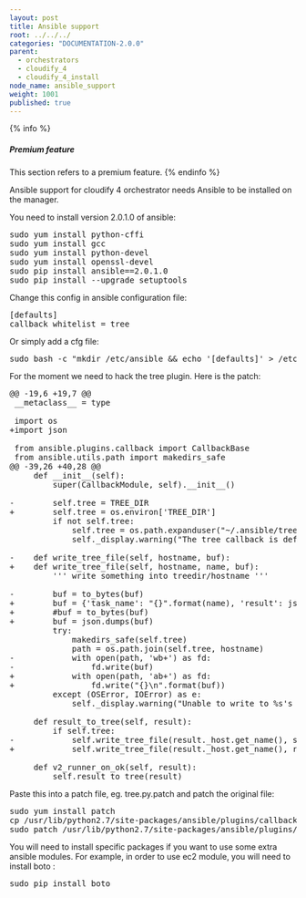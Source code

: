 ```yaml
---
layout: post
title: Ansible support
root: ../../../
categories: "DOCUMENTATION-2.0.0"
parent:
  - orchestrators
  - cloudify_4
  - cloudify_4_install
node_name: ansible_support
weight: 1001
published: true
---
```


{% info %}
<h5>Premium feature</h5>
This section refers to a premium feature.
{% endinfo %}

Ansible support for cloudify 4 orchestrator needs Ansible to be installed on the manager.

You need to install version 2.0.1.0 of ansible:

<pre>
sudo yum install python-cffi
sudo yum install gcc
sudo yum install python-devel
sudo yum install openssl-devel
sudo pip install ansible==2.0.1.0
sudo pip install --upgrade setuptools
</pre>

Change this config in ansible configuration file:

<pre>
[defaults]
callback_whitelist = tree
</pre>

Or simply add a cfg file:

<pre>
sudo bash -c "mkdir /etc/ansible && echo '[defaults]' > /etc/ansible/ansible.cfg && echo 'callback_whitelist = tree' >> /etc/ansible/ansible.cfg"
</pre>

For the moment we need to hack the tree plugin. Here is the patch:

<pre>
@@ -19,6 +19,7 @@
 __metaclass__ = type

 import os
+import json

 from ansible.plugins.callback import CallbackBase
 from ansible.utils.path import makedirs_safe
@@ -39,26 +40,28 @@
     def __init__(self):
         super(CallbackModule, self).__init__()

-        self.tree = TREE_DIR
+        self.tree = os.environ['TREE_DIR']
         if not self.tree:
             self.tree = os.path.expanduser("~/.ansible/tree")
             self._display.warning("The tree callback is defaulting to ~/.ansible/tree, as an invalid directory was provided: %s" % self.tree)

-    def write_tree_file(self, hostname, buf):
+    def write_tree_file(self, hostname, name, buf):
         ''' write something into treedir/hostname '''

-        buf = to_bytes(buf)
+        buf = {'task_name': "{}".format(name), 'result': json.loads(buf)}
+        #buf = to_bytes(buf)
+        buf = json.dumps(buf)
         try:
             makedirs_safe(self.tree)
             path = os.path.join(self.tree, hostname)
-            with open(path, 'wb+') as fd:
-                fd.write(buf)
+            with open(path, 'ab+') as fd:
+                fd.write("{}\n".format(buf))
         except (OSError, IOError) as e:
             self._display.warning("Unable to write to %s's file: %s" % (hostname, str(e)))

     def result_to_tree(self, result):
         if self.tree:
-            self.write_tree_file(result._host.get_name(), self._dump_results(result._result))
+            self.write_tree_file(result._host.get_name(), result._task, self._dump_results(result._result))

     def v2_runner_on_ok(self, result):
         self.result_to_tree(result)
</pre>

Paste this into a patch file, eg. tree.py.patch and patch the original file:

<pre>
sudo yum install patch
cp /usr/lib/python2.7/site-packages/ansible/plugins/callback/tree.py tree.py.back
sudo patch /usr/lib/python2.7/site-packages/ansible/plugins/callback/tree.py tree.py.patch
</pre>

You will need to install specific packages if you want to use some extra ansible modules. For example, in order to use ec2 module, you will need to install boto :

<pre>
sudo pip install boto
</pre>
